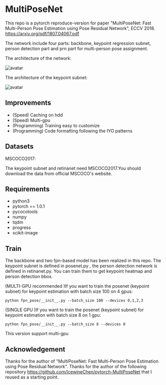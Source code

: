 ﻿# MultiPoseNet

This repo is a pytorch reproduce-version for paper "MultiPoseNet: Fast Multi-Person Pose
Estimation using Pose Residual Network", ECCV 2018. https://arxiv.org/pdf/1807.04067.pdf


The network include four parts: backbone, keypoint regression subnet, person detection part and prn part for multi-person pose assignment.

The architecture of the network:

![avatar](http://wx1.sinaimg.cn/mw690/005uXRWzly1fua75w1y62j30ul08vwk2.jpg)

The architecture of the keypoint subnet:

![avatar](http://wx4.sinaimg.cn/mw690/005uXRWzly1fua75sh9xaj30ub072755.jpg)

## Improvements
- (Speed) Caching on hdd 
- (Speed) Multi-gpu
- (Programming) Training easy to customize
- (Programming) Code formatting following the IYO patterns

## Datasets

MSCOCO2017:

The keypoint subnet and retinanet need MSCOCO2017.You should download the data from official MSCOCO's website. 

## Requirements

- python3
- pytorch == 1.0.1
- pycocotools
- numpy
- tqdm
- progress
- scikit-image


## Train
The backbone and two fpn-based model has been realized in this repo. The keypoint subnet is defined in posenet.py , the person detection network is defined in retinanet.py. You can train them to get keypoint heatmap and person detection bbox.  

(MULTI-GPU recommended )If you want to train the posenet (keypoint subnet) for keypoint estimation with batch size 100 on 4 gpus:
```
python fpn_pose/__init__.py --batch_size 100 --devices 0,1,2,3
```

(SINGLE GPU )If you want to train the posenet (keypoint subnet) for keypoint estimation with batch size 8 on 1 gpu:
```
python fpn_pose/__init__.py --batch_size 8 --devices 0
```

This version support multi-gpu 
## Acknowledgement

Thanks for the author of "MultiPoseNet: Fast Multi-Person Pose Estimation using Pose Residual Network".
Thanks for the author of the following repository https://github.com/IcewineChen/pytorch-MultiPoseNet that I reused as a starting point.






